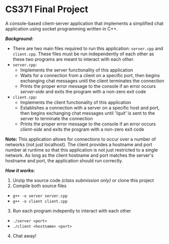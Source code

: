# CS371 Final Project

A console-based client-server application that implements a simplified chat application using socket programming written in C++.

***Background:***
- There are two main files required to run this application: `server.cpp` and `client.cpp`. These files must be run independently of each other as these two programs are meant to interact with each other. 
- `server.cpp`:
  - Implements the server functionality of this application
  - Waits for a connection from a client on a specific port, then begins exchanging chat messages until the client terminates the connection
  - Prints the proper error message to the console if an error occurs *server-side* and exits the program with a non-zero exit code
- `client.cpp`:
  - Implements the client functionality of this application
  - Establishes a connection with a server on a specific host and port, then begins exchanging chat messages until *'!quit'* is sent to the server to terminate the connection
  - Prints the proper error message to the console if an error occurs *client-side* and exits the program with a non-zero exit code
  
**Note:** This application allows for connections to occur over a number of networks (not just localhost). The client provides a hostname and port number at runtime so that this application is not just restricted to a single network. As long as the client hostname and port matches the server's hostname and port, the application should run correctly.

***How it works:***
1. Unzip the source code *(class submission only)* or clone this project
2. Compile both source files
  - `g++ -o server server.cpp`
  - `g++ -o client client.cpp`
3. Run each program indepently to interact with each other
  - `./server <port>`
  - `./client <hostname> <port>`
4. Chat away!
